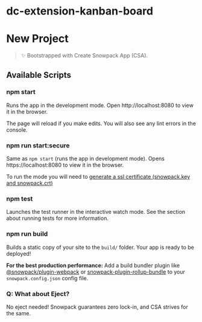 # dc-extension-kanban-board

# New Project

> ✨ Bootstrapped with Create Snowpack App (CSA).

## Available Scripts

### npm start

Runs the app in the development mode.
Open http://localhost:8080 to view it in the browser.

The page will reload if you make edits.
You will also see any lint errors in the console.

### npm run start:secure

Same as `npm start` (runs the app in development mode).
Opens https://localhost:8080 to view it in the browser.

To run the mode you will need to [generate a ssl certificate (snowpack.key and snowpack.crt)](https://www.snowpack.dev/guides/https-ssl-certificates)

### npm test

Launches the test runner in the interactive watch mode.
See the section about running tests for more information.

### npm run build

Builds a static copy of your site to the `build/` folder.
Your app is ready to be deployed!

**For the best production performance:** Add a build bundler plugin like [@snowpack/plugin-webpack](https://github.com/snowpackjs/snowpack/tree/master/plugins/plugin-webpack) or [snowpack-plugin-rollup-bundle](https://github.com/ParamagicDev/snowpack-plugin-rollup-bundle) to your `snowpack.config.json` config file.

### Q: What about Eject?

No eject needed! Snowpack guarantees zero lock-in, and CSA strives for the same.
